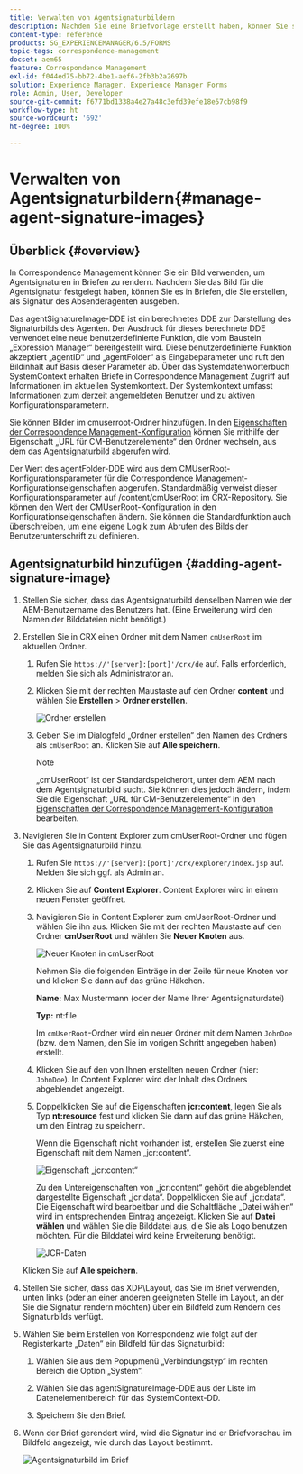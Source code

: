 ```yaml
---
title: Verwalten von Agentsignaturbildern
description: Nachdem Sie eine Briefvorlage erstellt haben, können Sie sie dafür verwenden, in AEM Forms Korrespondenzen zu erstellen, indem Sie Daten, Inhalte und Anhänge verwalten.
content-type: reference
products: SG_EXPERIENCEMANAGER/6.5/FORMS
topic-tags: correspondence-management
docset: aem65
feature: Correspondence Management
exl-id: f044ed75-bb72-4be1-aef6-2fb3b2a2697b
solution: Experience Manager, Experience Manager Forms
role: Admin, User, Developer
source-git-commit: f6771bd1338a4e27a48c3efd39efe18e57cb98f9
workflow-type: ht
source-wordcount: '692'
ht-degree: 100%

---
```


# Verwalten von Agentsignaturbildern{#manage-agent-signature-images}

## Überblick {#overview}

In Correspondence Management können Sie ein Bild verwenden, um Agentsignaturen in Briefen zu rendern. Nachdem Sie das Bild für die Agentsignatur festgelegt haben, können Sie es in Briefen, die Sie erstellen, als Signatur des Absenderagenten ausgeben.

Das agentSignatureImage-DDE ist ein berechnetes DDE zur Darstellung des Signaturbilds des Agenten. Der Ausdruck für dieses berechnete DDE verwendet eine neue benutzerdefinierte Funktion, die vom Baustein „Expression Manager“ bereitgestellt wird. Diese benutzerdefinierte Funktion akzeptiert „agentID“ und „agentFolder“ als Eingabeparameter und ruft den Bildinhalt auf Basis dieser Parameter ab. Über das Systemdatenwörterbuch SystemContext erhalten Briefe in Correspondence Management Zugriff auf Informationen im aktuellen Systemkontext. Der Systemkontext umfasst Informationen zum derzeit angemeldeten Benutzer und zu aktiven Konfigurationsparametern.

Sie können Bilder im cmuserroot-Ordner hinzufügen. In den [Eigenschaften der Correspondence Management-Konfiguration](/help/forms/using/cm-configuration-properties.md) können Sie mithilfe der Eigenschaft „URL für CM-Benutzerelemente“ den Ordner wechseln, aus dem das Agentsignaturbild abgerufen wird.

Der Wert des agentFolder-DDE wird aus dem CMUserRoot-Konfigurationsparameter für die Correspondence Management-Konfigurationseigenschaften abgerufen. Standardmäßig verweist dieser Konfigurationsparameter auf /content/cmUserRoot im CRX-Repository. Sie können den Wert der CMUserRoot-Konfiguration in den Konfigurationseigenschaften ändern. Sie können die Standardfunktion auch überschreiben, um eine eigene Logik zum Abrufen des Bilds der Benutzerunterschrift zu definieren.

## Agentsignaturbild hinzufügen {#adding-agent-signature-image}

1. Stellen Sie sicher, dass das Agentsignaturbild denselben Namen wie der AEM-Benutzername des Benutzers hat. (Eine Erweiterung wird den Namen der Bilddateien nicht benötigt.)
1. Erstellen Sie in CRX einen Ordner mit dem Namen `cmUserRoot` im aktuellen Ordner.

   1. Rufen Sie `https://'[server]:[port]'/crx/de` auf. Falls erforderlich, melden Sie sich als Administrator an.

   1. Klicken Sie mit der rechten Maustaste auf den Ordner **content** und wählen Sie **Erstellen** > **Ordner erstellen**.

      ![Ordner erstellen](assets/1_createnode_cmuserroot.png)

   1. Geben Sie im Dialogfeld „Ordner erstellen“ den Namen des Ordners als `cmUserRoot` an. Klicken Sie auf **Alle speichern**.

      >[!NOTE]
      >
      >„cmUserRoot“ ist der Standardspeicherort, unter dem AEM nach dem Agentsignaturbild sucht. Sie können dies jedoch ändern, indem Sie die Eigenschaft „URL für CM-Benutzerelemente“ in den [Eigenschaften der Correspondence Management-Konfiguration](/help/forms/using/cm-configuration-properties.md) bearbeiten.

1. Navigieren Sie in Content Explorer zum cmUserRoot-Ordner und fügen Sie das Agentsignaturbild hinzu.

   1. Rufen Sie `https://'[server]:[port]'/crx/explorer/index.jsp` auf. Melden Sie sich ggf. als Admin an.
   1. Klicken Sie auf **Content Explorer**. Content Explorer wird in einem neuen Fenster geöffnet.
   1. Navigieren Sie in Content Explorer zum cmUserRoot-Ordner und wählen Sie ihn aus. Klicken Sie mit der rechten Maustaste auf den Ordner **cmUserRoot** und wählen Sie **Neuer Knoten** aus.

      ![Neuer Knoten in cmUserRoot](assets/2_cmuserroot_newnode.png)

      Nehmen Sie die folgenden Einträge in der Zeile für neue Knoten vor und klicken Sie dann auf das grüne Häkchen.

      **Name:** Max Mustermann (oder der Name Ihrer Agentsignaturdatei)

      **Typ:** nt:file

      Im `cmUserRoot`-Ordner wird ein neuer Ordner mit dem Namen `JohnDoe` (bzw. dem Namen, den Sie im vorigen Schritt angegeben haben) erstellt.

   1. Klicken Sie auf den von Ihnen erstellten neuen Ordner (hier: `JohnDoe`). In Content Explorer wird der Inhalt des Ordners abgeblendet angezeigt.

   1. Doppelklicken Sie auf die Eigenschaften **jcr:content**, legen Sie als Typ **nt:resource** fest und klicken Sie dann auf das grüne Häkchen, um den Eintrag zu speichern.

      Wenn die Eigenschaft nicht vorhanden ist, erstellen Sie zuerst eine Eigenschaft mit dem Namen „jcr:content“. 

      ![Eigenschaft „jcr:content“](assets/3_jcrcontentntresource.png)

      Zu den Untereigenschaften von „jcr:content“ gehört die abgeblendet dargestellte Eigenschaft „jcr:data“. Doppelklicken Sie auf „jcr:data“. Die Eigenschaft wird bearbeitbar und die Schaltfläche „Datei wählen“ wird im entsprechenden Eintrag angezeigt. Klicken Sie auf **Datei wählen** und wählen Sie die Bilddatei aus, die Sie als Logo benutzen möchten. Für die Bilddatei wird keine Erweiterung benötigt.

      ![JCR-Daten](assets/5_jcrdata.png)

   Klicken Sie auf **Alle speichern**.

1. Stellen Sie sicher, dass das XDP\Layout, das Sie im Brief verwenden, unten links (oder an einer anderen geeigneten Stelle im Layout, an der Sie die Signatur rendern möchten) über ein Bildfeld zum Rendern des Signaturbilds verfügt.
1. Wählen Sie beim Erstellen von Korrespondenz wie folgt auf der Registerkarte „Daten“ ein Bildfeld für das Signaturbild:

   1. Wählen Sie aus dem Popupmenü „Verbindungstyp“ im rechten Bereich die Option „System“.

   1. Wählen Sie das agentSignatureImage-DDE aus der Liste im Datenelementbereich für das SystemContext-DD.

   1. Speichern Sie den Brief.

1. Wenn der Brief gerendert wird, wird die Signatur ind er Briefvorschau im Bildfeld angezeigt, wie durch das Layout bestimmt.

   ![Agentsignaturbild im Brief](assets/letterwithsignature.png)
